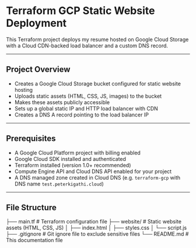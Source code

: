 # Terraform GCP Static Website Deployment

This Terraform project deploys my resume hosted on Google Cloud Storage with a Cloud CDN-backed load balancer and a custom DNS record.

---

## Project Overview

- Creates a Google Cloud Storage bucket configured for static website hosting
- Uploads static assets (HTML, CSS, JS, images) to the bucket
- Makes these assets publicly accessible
- Sets up a global static IP and HTTP load balancer with CDN
- Creates a DNS A record pointing to the load balancer IP

---

## Prerequisites

- A Google Cloud Platform project with billing enabled
- Google Cloud SDK installed and authenticated
- Terraform installed (version 1.0+ recommended)
- Compute Engine API and Cloud DNS API enabled for your project
- A DNS managed zone created in Cloud DNS (e.g. `terraform-gcp` with DNS name `test.peterkigathi.cloud`)

---

## File Structure

├── main.tf               # Terraform configuration file
├── website/              # Static website assets (HTML, CSS, JS)
│   ├── index.html
│   ├── styles.css
│   └── script.js
├── .gitignore            # Git ignore file to exclude sensitive files
└── README.md             # This documentation file

